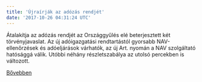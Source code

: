 ```yaml
---
title: 'Újraírják az adózás rendjét'
date: '2017-10-26 04:31:24 UTC'
---
```


Átalakítja az adózás rendjét az Országgyűlés elé beterjesztett két törvényjavaslat. Az új adóigazgatási rendtartástól gyorsabb NAV-ellenőrzések és adóeljárások várhatók, az új Art. nyomán a NAV szolgáltató hatósággá válik. Utóbbi néhány részletszabálya az utolsó percekben is változott.


[Bővebben](http://ift.tt/2yTNDhU)
